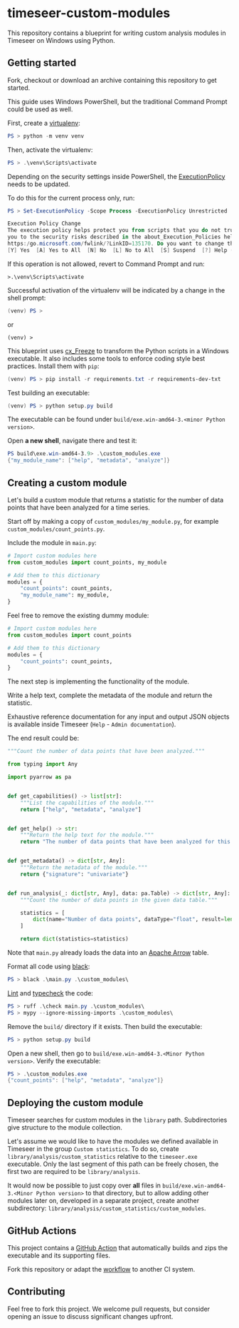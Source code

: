 # timeseer-custom-modules

This repository contains a blueprint for writing custom analysis modules in Timeseer on Windows using Python.

## Getting started

Fork,
checkout or download an archive containing this repository to get started.

This guide uses Windows PowerShell,
but the traditional Command Prompt could be used as well.

First,
create a [virtualenv](https://docs.python.org/3/tutorial/venv.html):

```PowerShell
PS > python -m venv venv
```

Then,
activate the virtualenv:

```PowerShell
PS > .\venv\Scripts\activate
```

Depending on the security settings inside PowerShell,
the [ExecutionPolicy](https:/go.microsoft.com/fwlink/?LinkID=135170) needs to be updated.

To do this for the current process only,
run:

```PowerShell
PS > Set-ExecutionPolicy -Scope Process -ExecutionPolicy Unrestricted

Execution Policy Change
The execution policy helps protect you from scripts that you do not trust. Changing the execution policy might expose
you to the security risks described in the about_Execution_Policies help topic at
https:/go.microsoft.com/fwlink/?LinkID=135170. Do you want to change the execution policy?
[Y] Yes  [A] Yes to All  [N] No  [L] No to All  [S] Suspend  [?] Help (default is "N"): Y
```

If this operation is not allowed,
revert to Command Prompt and run:

```
>.\venv\Scripts\activate
```

Successful activation of the virtualenv will be indicated by a change in the shell prompt:

```PowerShell
(venv) PS >
```

or

```
(venv) >
```

This blueprint uses [cx_Freeze](https://cx-freeze.readthedocs.io/en/latest/) to transform the Python scripts in a Windows executable.
It also includes some tools to enforce coding style best practices.
Install them with `pip`:

```PowerShell
(venv) PS > pip install -r requirements.txt -r requirements-dev-txt
```

Test building an executable:

```PowerShell
(venv) PS > python setup.py build
```

The executable can be found under `build/exe.win-amd64-3.<minor Python version>`.

Open **a new shell**,
navigate there and test it:

```PowerShell
PS build\exe.win-amd64-3.9> .\custom_modules.exe
{"my_module_name": ["help", "metadata", "analyze"]}
```

## Creating a custom module

Let's build a custom module that returns a statistic for the number of data points that have been analyzed for a time series.

Start off by making a copy of `custom_modules/my_module.py`,
for example `custom_modules/count_points.py`.

Include the module in `main.py`:

```python
# Import custom modules here
from custom_modules import count_points, my_module

# Add them to this dictionary
modules = {
    "count_points": count_points,
    "my_module_name": my_module,
}
```

Feel free to remove the existing dummy module:

```python
# Import custom modules here
from custom_modules import count_points

# Add them to this dictionary
modules = {
    "count_points": count_points,
}
```

The next step is implementing the functionality of the module.

Write a help text,
complete the metadata of the module and return the statistic.

Exhaustive reference documentation for any input and output JSON objects is available inside Timeseer (`Help` - `Admin documentation`).

The end result could be:

```python
"""Count the number of data points that have been analyzed."""

from typing import Any

import pyarrow as pa


def get_capabilities() -> list[str]:
    """List the capabilities of the module."""
    return ["help", "metadata", "analyze"]


def get_help() -> str:
    """Return the help text for the module."""
    return "The number of data points that have been analyzed for this series. "


def get_metadata() -> dict[str, Any]:
    """Return the metadata of the module."""
    return {"signature": "univariate"}


def run_analysis(_: dict[str, Any], data: pa.Table) -> dict[str, Any]:
    """Count the number of data points in the given data table."""

    statistics = [
        dict(name="Number of data points", dataType="float", result=len(data))
    ]

    return dict(statistics=statistics)
```

Note that `main.py` already loads the data into an [Apache Arrow](https://arrow.apache.org/docs/python/index.html) table.

Format all code using [black](https://github.com/psf/black):

```PowerShell
PS > black .\main.py .\custom_modules\
```

[Lint](https://docs.astral.sh/ruff/) and [typecheck](http://mypy-lang.org/) the code:

```PowerShell
PS > ruff .\check main.py .\custom_modules\
PS > mypy --ignore-missing-imports .\custom_modules\
```

Remove the `build/` directory if it exists.
Then build the executable:

```PowerShell
PS > python setup.py build
```

Open a new shell,
then go to `build/exe.win-amd64-3.<Minor Python version>`.
Verify the executable:

```PowerShell
PS > .\custom_modules.exe
{"count_points": ["help", "metadata", "analyze"]}
```

## Deploying the custom module

Timeseer searches for custom modules in the `library` path.
Subdirectories give structure to the module collection.

Let's assume we would like to have the modules we defined available in Timeseer in the group `Custom statistics`.
To do so, create `library/analysis/custom_statistics` relative to the `timeseer.exe` executable.
Only the last segment of this path can be freely chosen,
the first two are required to be `library/analysis`.

It would now be possible to just copy over **all** files in `build/exe.win-amd64-3.<Minor Python version>` to that directory,
but to allow adding other modules later on,
developed in a separate project,
create another subdirectory: `library/analysis/custom_statistics/custom_modules`.

## GitHub Actions

This project contains a [GitHub Action](https://github.com/features/actions) that automatically builds and zips the executable and its supporting files.

Fork this repository or adapt the [workflow](.github/workflows/ci.yml) to another CI system.

## Contributing

Feel free to fork this project.
We welcome pull requests,
but consider opening an issue to discuss significant changes upfront.
